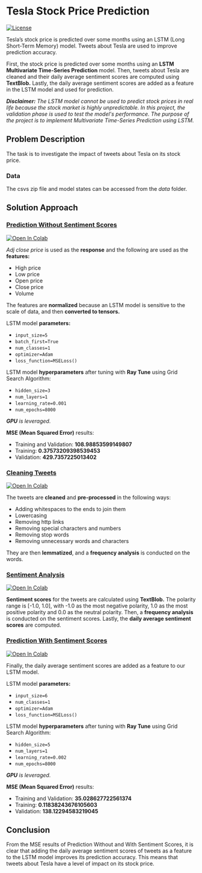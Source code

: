 # Tesla Stock Price Prediction

<a href="https://github.com/georgemuriithi/tesla-stock-price-pred/blob/main/LICENSE">
    <img alt="License" src="https://img.shields.io/github/license/georgemuriithi/tesla-stock-price-pred.svg?color=blue&cachedrop">
</a>

Tesla’s stock price is predicted over some months using an LSTM (Long Short-Term Memory) model. Tweets about Tesla are used to improve prediction accuracy.

First, the stock price is predicted over some months using an **LSTM Multivariate Time-Series Prediction** model. Then, tweets about Tesla are cleaned and their daily average sentiment scores are computed using **TextBlob.** Lastly, the daily average sentiment scores are added as a feature in the LSTM model and used for prediction.

***Disclaimer:** The LSTM model cannot be used to predict stock prices in real life because the stock market is highly unpredictable. In this project, the validation phase is used to test the model's performance. The purpose of the project is to implement Multivariate Time-Series Prediction using LSTM.*

## Problem Description
The task is to investigate the impact of tweets about Tesla on its stock price.

### Data
The csvs zip file and model states can be accessed from the *data* folder.

## Solution Approach
### <a href="https://github.com/georgemuriithi/tesla-stock-price-pred/blob/main/1-TSLA-Stock-Price-Prediction-Without-Sentiment-Scores.ipynb">Prediction Without Sentiment Scores</a>
<a href="https://colab.research.google.com/drive/1lH4_PTMBuH_K2vdHvJsanxvbyNoX4bQi?usp=sharing">
    <img alt="Open In Colab" src="https://colab.research.google.com/assets/colab-badge.svg">
</a>

*Adj close price* is used as the **response** and the following are used as the **features:**

- High price
- Low price
- Open price
- Close price
- Volume

The features are **normalized** because an LSTM model is sensitive to the scale of data, and then **converted to tensors.**

LSTM model **parameters:**

- `input_size=5`
- `batch_first=True`
- `num_classes=1`
- `optimizer=Adam`
- `loss_function=MSELoss()`

LSTM model **hyperparameters** after tuning with **Ray Tune** using Grid Search Algorithm:

- `hidden_size=3`
- `num_layers=1`
- `learning_rate=0.001`
- `num_epochs=8000`

***GPU** is leveraged.*

**MSE (Mean Squared Error)** results:

- Training and Validation: **108.98853599149807**
- Training: **0.37573209398539453**
- Validation: **429.7357225013402**

### <a href="https://github.com/georgemuriithi/tesla-stock-price-pred/blob/main/2-Cleaning-TSLA-Tweets.ipynb">Cleaning Tweets</a>
<a href="https://colab.research.google.com/drive/1yZPE1YhPoZ9aCzuhd1tqF75J1CHxhSkM?usp=sharing">
    <img alt="Open In Colab" src="https://colab.research.google.com/assets/colab-badge.svg">
</a>

The tweets are **cleaned** and **pre-processed** in the following ways:

- Adding whitespaces to the ends to join them
- Lowercasing
- Removing http links
- Removing special characters and numbers
- Removing stop words
- Removing unnecessary words and characters

They are then **lemmatized**, and a **frequency analysis** is conducted on the words.

### <a href="https://github.com/georgemuriithi/tesla-stock-price-pred/blob/main/3-Sentiment-Analysis-On-Cleaned-TSLA-Tweets.ipynb">Sentiment Analysis</a>
<a href="https://colab.research.google.com/drive/1CUspmd06sUzBiiEife9YmuXX2OjWlLrp?usp=sharing">
    <img alt="Open In Colab" src="https://colab.research.google.com/assets/colab-badge.svg">
</a>

**Sentiment scores** for the tweets are calculated using **TextBlob.** The polarity range is [-1.0, 1.0], with -1.0 as the most negative polarity, 1.0 as the most positive polarity and 0.0 as the neutral polarity. Then, a **frequency analysis** is conducted on the sentiment scores. Lastly, the **daily average sentiment scores** are computed.

### <a href="https://github.com/georgemuriithi/tesla-stock-price-pred/blob/main/4-TSLA-Stock-Price-Prediction-With-Sentiment-Scores.ipynb">Prediction With Sentiment Scores</a>
<a href="https://colab.research.google.com/drive/1w1OSOoh5ab2jB8S6Devm-o7zDMaXnMnj?usp=sharing">
    <img alt="Open In Colab" src="https://colab.research.google.com/assets/colab-badge.svg">
</a>

Finally, the daily average sentiment scores are added as a feature to our LSTM model.

LSTM model **parameters:**

- `input_size=6`
- `num_classes=1`
- `optimizer=Adam`
- `loss_function=MSELoss()`

LSTM model **hyperparameters** after tuning with **Ray Tune** using Grid Search Algorithm:

- `hidden_size=5`
- `num_layers=1`
- `learning_rate=0.002`
- `num_epochs=8000`

***GPU** is leveraged.*

**MSE (Mean Squared Error)** results:

- Training and Validation: **35.028627722561374**
- Training: **0.11838243676105603**
- Validation: **138.12294583219045**

## Conclusion
From the MSE results of Prediction Without and With Sentiment Scores, it is clear that adding the daily average sentiment scores of tweets as a feature to the LSTM model improves its prediction accuracy. This means that tweets about Tesla have a level of impact on its stock price.
